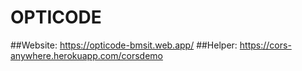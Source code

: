 # OPTICODE

##Website: https://opticode-bmsit.web.app/
##Helper: https://cors-anywhere.herokuapp.com/corsdemo
